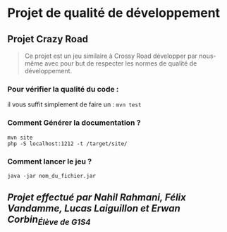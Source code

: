# Projet de qualité de développement

## Projet Crazy Road

> Ce projet est un jeu similaire à Crossy Road développer par nous-même avec pour but de respecter les normes de qualité de développement.


### Pour vérifier la qualité du code :
il vous suffit simplement de faire un : `mvn test`<br>

### Comment Générer la documentation ?
`mvn site`<br>
`php -S localhost:1212 -t /target/site/`
### Comment lancer le jeu ?
`java -jar nom_du_fichier.jar`

## *Projet effectué par Nahil Rahmani, Félix Vandamme, Lucas Laiguillon et Erwan Corbin<sub>Élève de G1S4</sub>*